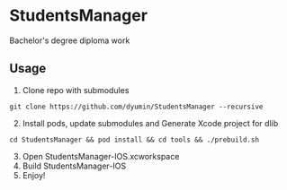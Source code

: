 # StudentsManager
Bachelor's degree diploma work

## Usage

1. Clone repo with submodules
```
git clone https://github.com/dyumin/StudentsManager --recursive
```
2. Install pods, update submodules and Generate Xcode project for dlib
```
cd StudentsManager && pod install && cd tools && ./prebuild.sh
```
3. Open StudentsManager-IOS.xcworkspace
4. Build StudentsManager-IOS
5. Enjoy!
